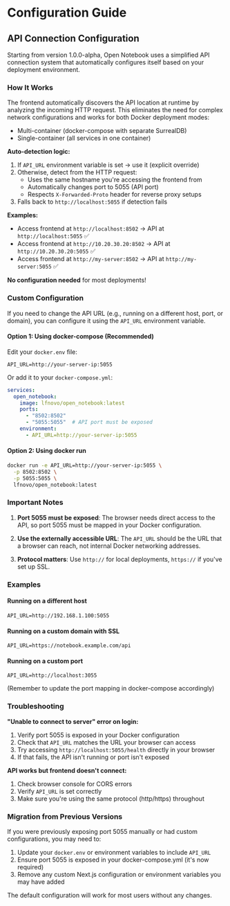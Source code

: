# Configuration Guide

## API Connection Configuration

Starting from version 1.0.0-alpha, Open Notebook uses a simplified API connection system that automatically configures itself based on your deployment environment.

### How It Works

The frontend automatically discovers the API location at runtime by analyzing the incoming HTTP request. This eliminates the need for complex network configurations and works for both Docker deployment modes:
- Multi-container (docker-compose with separate SurrealDB)
- Single-container (all services in one container)

**Auto-detection logic:**
1. If `API_URL` environment variable is set → use it (explicit override)
2. Otherwise, detect from the HTTP request:
   - Uses the same hostname you're accessing the frontend from
   - Automatically changes port to 5055 (API port)
   - Respects `X-Forwarded-Proto` header for reverse proxy setups
3. Falls back to `http://localhost:5055` if detection fails

**Examples:**
- Access frontend at `http://localhost:8502` → API at `http://localhost:5055` ✅
- Access frontend at `http://10.20.30.20:8502` → API at `http://10.20.30.20:5055` ✅
- Access frontend at `http://my-server:8502` → API at `http://my-server:5055` ✅

**No configuration needed** for most deployments!

### Custom Configuration

If you need to change the API URL (e.g., running on a different host, port, or domain), you can configure it using the `API_URL` environment variable.

#### Option 1: Using docker-compose (Recommended)

Edit your `docker.env` file:

```env
API_URL=http://your-server-ip:5055
```

Or add it to your `docker-compose.yml`:

```yaml
services:
  open_notebook:
    image: lfnovo/open_notebook:latest
    ports:
      - "8502:8502"
      - "5055:5055"  # API port must be exposed
    environment:
      - API_URL=http://your-server-ip:5055
```

#### Option 2: Using docker run

```bash
docker run -e API_URL=http://your-server-ip:5055 \
  -p 8502:8502 \
  -p 5055:5055 \
  lfnovo/open_notebook:latest
```

### Important Notes

1. **Port 5055 must be exposed**: The browser needs direct access to the API, so port 5055 must be mapped in your Docker configuration.

2. **Use the externally accessible URL**: The `API_URL` should be the URL that a browser can reach, not internal Docker networking addresses.

3. **Protocol matters**: Use `http://` for local deployments, `https://` if you've set up SSL.

### Examples

#### Running on a different host
```env
API_URL=http://192.168.1.100:5055
```

#### Running on a custom domain with SSL
```env
API_URL=https://notebook.example.com/api
```

#### Running on a custom port
```env
API_URL=http://localhost:3055
```
(Remember to update the port mapping in docker-compose accordingly)

### Troubleshooting

**"Unable to connect to server" error on login:**
1. Verify port 5055 is exposed in your Docker configuration
2. Check that `API_URL` matches the URL your browser can access
3. Try accessing `http://localhost:5055/health` directly in your browser
4. If that fails, the API isn't running or port isn't exposed

**API works but frontend doesn't connect:**
1. Check browser console for CORS errors
2. Verify `API_URL` is set correctly
3. Make sure you're using the same protocol (http/https) throughout

### Migration from Previous Versions

If you were previously exposing port 5055 manually or had custom configurations, you may need to:
1. Update your `docker.env` or environment variables to include `API_URL`
2. Ensure port 5055 is exposed in your docker-compose.yml (it's now required)
3. Remove any custom Next.js configuration or environment variables you may have added

The default configuration will work for most users without any changes.
